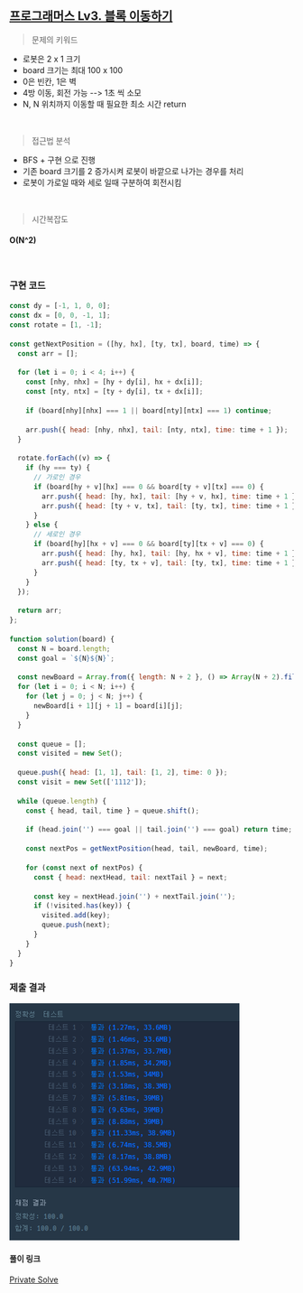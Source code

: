 ## [프로그래머스 Lv3. 블록 이동하기](https://school.programmers.co.kr/learn/courses/30/lessons/60063)

> 문제의 키워드

- 로봇은 2 x 1 크기
- board 크기는 최대 100 x 100
- 0은 빈칸, 1은 벽
- 4방 이동, 회전 가능 --> 1초 씩 소모
- N, N 위치까지 이동할 때 필요한 최소 시간 return

<br/>

> 접근법 분석

- BFS + 구현 으로 진행
- 기존 board 크기를 2 증가시켜 로봇이 바깥으로 나가는 경우를 처리
- 로봇이 가로일 때와 세로 일때 구분하여 회전시킴

<br/>

> 시간복잡도

#### O(N^2)

<br/>

### 구현 코드

```javascript
const dy = [-1, 1, 0, 0];
const dx = [0, 0, -1, 1];
const rotate = [1, -1];

const getNextPosition = ([hy, hx], [ty, tx], board, time) => {
  const arr = [];

  for (let i = 0; i < 4; i++) {
    const [nhy, nhx] = [hy + dy[i], hx + dx[i]];
    const [nty, ntx] = [ty + dy[i], tx + dx[i]];

    if (board[nhy][nhx] === 1 || board[nty][ntx] === 1) continue;

    arr.push({ head: [nhy, nhx], tail: [nty, ntx], time: time + 1 });
  }

  rotate.forEach((v) => {
    if (hy === ty) {
      // 가로인 경우
      if (board[hy + v][hx] === 0 && board[ty + v][tx] === 0) {
        arr.push({ head: [hy, hx], tail: [hy + v, hx], time: time + 1 });
        arr.push({ head: [ty + v, tx], tail: [ty, tx], time: time + 1 });
      }
    } else {
      // 세로인 경우
      if (board[hy][hx + v] === 0 && board[ty][tx + v] === 0) {
        arr.push({ head: [hy, hx], tail: [hy, hx + v], time: time + 1 });
        arr.push({ head: [ty, tx + v], tail: [ty, tx], time: time + 1 });
      }
    }
  });

  return arr;
};

function solution(board) {
  const N = board.length;
  const goal = `${N}${N}`;

  const newBoard = Array.from({ length: N + 2 }, () => Array(N + 2).fill(1));
  for (let i = 0; i < N; i++) {
    for (let j = 0; j < N; j++) {
      newBoard[i + 1][j + 1] = board[i][j];
    }
  }

  const queue = [];
  const visited = new Set();

  queue.push({ head: [1, 1], tail: [1, 2], time: 0 });
  const visit = new Set(['1112']);

  while (queue.length) {
    const { head, tail, time } = queue.shift();

    if (head.join('') === goal || tail.join('') === goal) return time;

    const nextPos = getNextPosition(head, tail, newBoard, time);

    for (const next of nextPos) {
      const { head: nextHead, tail: nextTail } = next;

      const key = nextHead.join('') + nextTail.join('');
      if (!visited.has(key)) {
        visited.add(key);
        queue.push(next);
      }
    }
  }
}
```

### 제출 결과

![제출결과](./result.png)

#### 풀이 링크

[Private Solve](https://github.com/The-Four-Error-Pickers/Algorithm-Study/tree/main/Private%20Solve/프로그래머스/60063.%20%EB%B8%94%EB%A1%9D%20%EC%9D%B4%EB%8F%99%ED%95%98%EA%B8%B0/hyun812/2025-01-16T192153)
